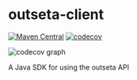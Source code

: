 # outseta-client
[![Maven Central](https://img.shields.io/maven-central/v/io.github.hamadhassan3/outseta-client.svg)](https://search.maven.org/artifact/io.github.hamadhassan3/outseta-client)
[![codecov](https://codecov.io/github/hamadhassan3/outseta-client/graph/badge.svg?token=1LSVKFYJOS)](https://codecov.io/github/hamadhassan3/outseta-client)

![codecov graph](https://codecov.io/github/hamadhassan3/outseta-client/graphs/sunburst.svg?token=1LSVKFYJOS)

A Java SDK for using the outseta API